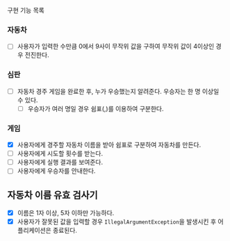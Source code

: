 구현 기능 목록

### 자동차

- [ ] 사용자가 입력한 수만큼 0에서 9사이 무작위 값을 구하여 무작위 값이 4이상인 경우 전진한다.

### 심판

- [ ] 자동차 경주 게임을 완료한 후, 누가 우승했는지 알려준다. 우승자는 한 명 이상일 수 있다.
  - [ ] 우승자가 여러 명일 경우 쉼표(,)를 이용하여 구분한다.

### 게임

- [x] 사용자에게 경주할 자동차 이름을 받아 쉼표로 구분하여 자동차를 만든다.
- [ ] 사용자에게 시도할 횟수를 받는다.
- [ ] 사용자에게 실행 결과를 보여준다.
- [ ] 사용자에게 우승자를 안내한다.

## 자동차 이름 유효 검사기

- [x] 이름은 1자 이상, 5자 이하만 가능하다.
- [x] 사용자가 잘못된 값을 입력할 경우 `IllegalArgumentException`을 발생시킨 후 어플리케이션은 종료된다.
